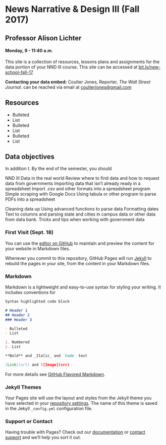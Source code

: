 # News Narrative & Design III (Fall 2017)
## Professor Alison Lichter
#### Monday, 9 - 11:40 a.m.

This site is a collection of resources, lessons plans and assignments for the data portion of your NND III course. This site can be accessed at [bit.ly/new-school-fall-17](http://bit.ly/new-school-fall-17) 

**Contacting your data embed:** Coulter Jones, Reporter, _The Wall Street Journal._ can be reached via email at [coulterjones@gmail.com](mailto:coulterjones@gmail.com)


## Resources

- Bulleted
- List
- Bulleted
- List
- Bulleted
- List

## Data objectives 
In addition t. By the end of the semester, you should 

NND III
Data in the real world
Review where to find data and how to request data from governments
Importing data that isn’t already ready in a spreadsheet
Import .csv and other formats into a spreadsheet program 
Simple scraping with Google Docs 
Using tabula or other program to parse PDFs into a spreadsheet

Cleaning data up
Using advanced functions to parse data
Formatting dates
Text to columns and parsing state and cities in campus data or other data from data bank. 
Tricks and tips when working with government data 



### First Visit (Sept. 18)



You can use the [editor on GitHub](https://github.com/CoulterJones/New-School-NND-III-lichter/edit/master/index.md) to maintain and preview the content for your website in Markdown files.

Whenever you commit to this repository, GitHub Pages will run [Jekyll](https://jekyllrb.com/) to rebuild the pages in your site, from the content in your Markdown files.

### Markdown

Markdown is a lightweight and easy-to-use syntax for styling your writing. It includes conventions for

```markdown
Syntax highlighted code block

# Header 1
## Header 2
### Header 3

- Bulleted
- List

1. Numbered
2. List

**Bold** and _Italic_ and `Code` text

[Link](url) and ![Image](src)
```

For more details see [GitHub Flavored Markdown](https://guides.github.com/features/mastering-markdown/).

### Jekyll Themes

Your Pages site will use the layout and styles from the Jekyll theme you have selected in your [repository settings](https://github.com/CoulterJones/New-School-NND-III-lichter/settings). The name of this theme is saved in the Jekyll `_config.yml` configuration file.

### Support or Contact

Having trouble with Pages? Check out our [documentation](https://help.github.com/categories/github-pages-basics/) or [contact support](https://github.com/contact) and we’ll help you sort it out.
